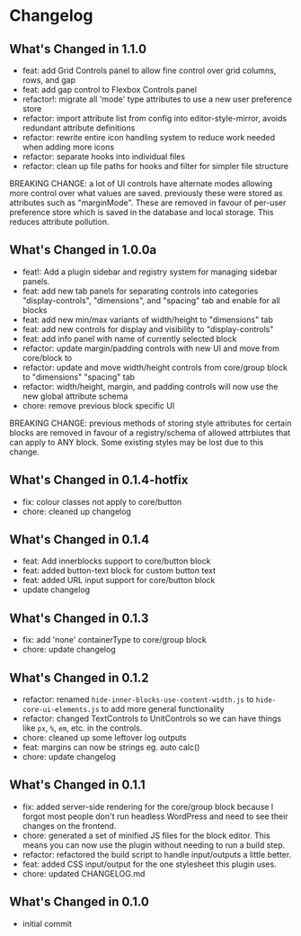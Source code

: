 # Changelog

## What's Changed in 1.1.0
- feat: add Grid Controls panel to allow fine control over grid columns, rows, and gap
- feat: add gap control to Flexbox Controls panel
- refactor!: migrate all 'mode' type attributes to use a new user preference store
- refactor: import attribute list from config into editor-style-mirror, avoids redundant
attribute definitions
- refactor: rewrite entire icon handling system to reduce work needed when adding more icons
- refactor: separate hooks into individual files
- refactor: clean up file paths for hooks and filter for simpler file structure

BREAKING CHANGE: a lot of UI controls have alternate modes allowing more control over what
values are saved. previously these were stored as attributes such as "marginMode". These
are removed in favour of per-user preference store which is saved in the database and local
storage. This reduces attribute pollution.

## What's Changed in 1.0.0a
- feat!: Add a plugin sidebar and registry system for managing sidebar panels.
- feat: add new tab panels for separating controls into categories "display-controls",
"dimensions", and "spacing"
tab and enable for all blocks
- feat: add new min/max variants of width/height to "dimensions" tab
- feat: add new controls for display and visibility to "display-controls"
- feat: add info panel with name of currently selected block
- refactor: update margin/padding controls with new UI and move from core/block to 
- refactor: update and move width/height controls from core/group block to "dimensions" 
"spacing" tab
- refactor: width/height, margin, and padding controls will now use the new global
attribute schema
- chore: remove previous block specific UI

BREAKING CHANGE: previous methods of storing style attributes for certain blocks
are removed in favour of a registry/schema of allowed attrbiutes that can apply
to ANY block. Some existing styles may be lost due to this change.

## What's Changed in 0.1.4-hotfix
- fix: colour classes not apply to core/button
- chore: cleaned up changelog

## What's Changed in 0.1.4
- feat: Add innerblocks support to core/button block
- feat: added button-text block for custom button text
- feat: added URL input support for core/button block
- update changelog

## What's Changed in 0.1.3
- fix: add 'none' containerType to core/group block
- chore: update changelog
  
## What's Changed in 0.1.2
- refactor: renamed `hide-inner-blocks-use-content-width.js` to
`hide-core-ui-elements.js` to add more general functionality
- refactor: changed TextControls to UnitControls so we can have things
like `px`, `%`, `em`, etc. in the controls.
- chore: cleaned up some leftover log outputs
- feat: margins can now be strings eg. auto calc()
- chore: update changelog
  
## What's Changed in 0.1.1
- fix: added server-side rendering for the core/group block because I forgot
most people don't run headless WordPress and need to see their changes
on the frontend.
- chore: generated a set of minified JS files for the block editor. This means
you can now use the plugin without needing to run a build step.
- refactor: refactored the build script to handle input/outputs a little better.
- feat: added CSS input/output for the one stylesheet this plugin uses.
- chore: updated CHANGELOG.md


## What's Changed in 0.1.0
- initial commit
  
<!-- generated by custom git log script -->